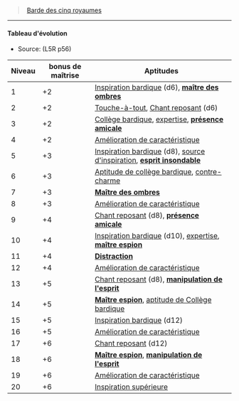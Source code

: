 ﻿---
!GenericItem
Id: l5r_bard_hd.md#tableau-dévolution
ParentLink: l5r_bard_hd.md#barde-des-cinq-royaumes
Name: Tableau d'évolution
ParentName: Barde des cinq royaumes
NameLevel: 4
Source: (L5R p56)
Attributes: {}
---
> [Barde des cinq royaumes](hd_l5r_bard.md)

---

#### Tableau d'évolution

- Source: (L5R p56)

|Niveau|bonus de maîtrise|Aptitudes|
|---|---|---|
|1|+2|[Inspiration bardique](hd_bard_inspiration_bardique.md) (d6), **[maître des ombres](hd_l5r_bard_maitre_des_ombres.md)**|
|2|+2|[Touche-à-tout](hd_bard_touche_a_tout.md), [Chant reposant](hd_bard_chant_reposant.md) (d6)|
|3|+2|[Collège bardique](hd_bard_college_bardique.md), [expertise](hd_bard_expertise.md), **[présence amicale](hd_l5r_bard_presence_amicale.md)**|
|4|+2|[Amélioration de caractéristique](hd_bard_amelioration_de_caracteristiques.md)|
|5|+3|[Inspiration bardique](hd_bard_inspiration_bardique.md) (d8), [source d'inspiration](hd_bard_source_dinspiration.md), **[esprit insondable](hd_l5r_bard_esprit_insondable.md)**|
|6|+3|[Aptitude de collège bardique](hd_bard_college_bardique.md), [contre-charme](hd_bard_contre_charme.md)|
|7|+3|**[Maître des ombres](hd_l5r_bard_maitre_des_ombres.md)**|
|8|+3|[Amélioration de caractéristique](hd_bard_amelioration_de_caracteristiques.md)|
|9|+4|[Chant reposant](hd_bard_chant_reposant.md) (d8), **[présence amicale](hd_l5r_bard_presence_amicale.md)**|
|10|+4|[Inspiration bardique](hd_bard_inspiration_bardique.md) (d10), [expertise](hd_bard_expertise.md), **[maître espion](hd_l5r_bard_maitre_espion.md)**|
|11|+4|**[Distraction](hd_l5r_bard_distraction.md)**|
|12|+4|[Amélioration de caractéristique](hd_bard_amelioration_de_caracteristiques.md)|
|13|+5|[Chant reposant](hd_bard_chant_reposant.md) (d8), **[manipulation de l'esprit](hd_l5r_bard_manipulation_de_lesprit.md)**|
|14|+5|**[Maître espion](hd_l5r_bard_maitre_espion.md)**, [aptitude de Collège bardique](hd_bard_college_bardique.md)|
|15|+5|[Inspiration bardique](hd_bard_inspiration_bardique.md) (d12)|
|16|+5|[Amélioration de caractéristique](hd_bard_amelioration_de_caracteristiques.md)|
|17|+6|[Chant reposant](hd_bard_chant_reposant.md) (d12)|
|18|+6|**[Maître espion](hd_l5r_bard_maitre_espion.md)**, **[manipulation de l'esprit](hd_l5r_bard_manipulation_de_lesprit.md)**|
|19|+6|[Amélioration de caractéristique](hd_bard_amelioration_de_caracteristiques.md)|
|20|+6|[Inspiration supérieure](hd_bard_inspiration_superieure.md)|


